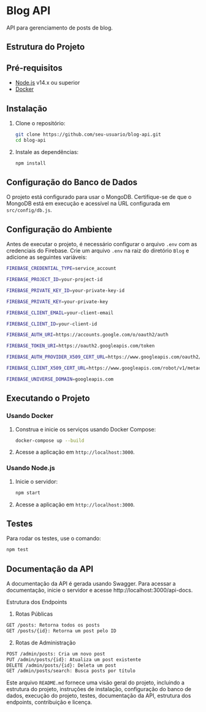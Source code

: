 # Blog API

API para gerenciamento de posts de blog.

## Estrutura do Projeto


## Pré-requisitos

- [Node.js](https://nodejs.org/) v14.x ou superior
- [Docker](https://www.docker.com/get-started)

## Instalação

1. Clone o repositório:
    ```sh
    git clone https://github.com/seu-usuario/blog-api.git
    cd blog-api
    ```

2. Instale as dependências:
    ```sh
    npm install
    ```

## Configuração do Banco de Dados

O projeto está configurado para usar o MongoDB. Certifique-se de que o MongoDB está em execução e acessível na URL configurada em `src/config/db.js`.

## Configuração do Ambiente

Antes de executar o projeto, é necessário configurar o arquivo `.env` com as credenciais do Firebase. Crie um arquivo `.env` na raiz do diretório `Blog` e adicione as seguintes variáveis:
```sh
FIREBASE_CREDENTIAL_TYPE=service_account

FIREBASE_PROJECT_ID=your-project-id

FIREBASE_PRIVATE_KEY_ID=your-private-key-id

FIREBASE_PRIVATE_KEY=your-private-key

FIREBASE_CLIENT_EMAIL=your-client-email

FIREBASE_CLIENT_ID=your-client-id

FIREBASE_AUTH_URI=https://accounts.google.com/o/oauth2/auth

FIREBASE_TOKEN_URI=https://oauth2.googleapis.com/token

FIREBASE_AUTH_PROVIDER_X509_CERT_URL=https://www.googleapis.com/oauth2/v1/certs

FIREBASE_CLIENT_X509_CERT_URL=https://www.googleapis.com/robot/v1/metadata/x509/your-client-email

FIREBASE_UNIVERSE_DOMAIN=googleapis.com
```

## Executando o Projeto

### Usando Docker

1. Construa e inicie os serviços usando Docker Compose:
    ```sh
    docker-compose up --build
    ```

2. Acesse a aplicação em `http://localhost:3000`.

### Usando Node.js

1. Inicie o servidor:
    ```sh
    npm start
    ```

2. Acesse a aplicação em `http://localhost:3000`.

## Testes

Para rodar os testes, use o comando:
```sh
npm test

```

## Documentação da API

A documentação da API é gerada usando Swagger. Para acessar a documentação, inicie o servidor e acesse http://localhost:3000/api-docs.

Estrutura dos Endpoints

1. Rotas Públicas
```sh
GET /posts: Retorna todos os posts
GET /posts/{id}: Retorna um post pelo ID
```

2. Rotas de Administração
```sh
POST /admin/posts: Cria um novo post
PUT /admin/posts/{id}: Atualiza um post existente
DELETE /admin/posts/{id}: Deleta um post
GET /admin/posts/search: Busca posts por título
```

Este arquivo `README.md` fornece uma visão geral do projeto, incluindo a estrutura do projeto, instruções de instalação, configuração do banco de dados, execução do projeto, testes, documentação da API, estrutura dos endpoints, contribuição e licença.